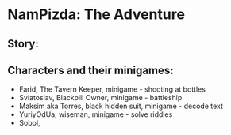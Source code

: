 # NamPizda: The Adventure

## Story:

## Characters and their minigames:

- Farid, The Tavern Keeper, minigame - shooting at bottles
- Sviatoslav, Blackpill Owner, minigame - battleship
- Maksim aka Torres, black hidden suit, minigame - decode text
- YuriyOdUa, wiseman, minigame - solve riddles
- Sobol,
